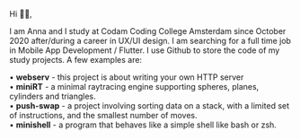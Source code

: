 Hi 👋🏻,

I am Anna and I study at Codam Coding College Amsterdam since October 2020 after/during a career in UX/UI design. I am searching for a full time job in Mobile App Development / Flutter. I use Github to store the code of my study projects. A few examples are:

• <b>webserv</b> - this project is about writing your own HTTP server<br>
• <b>miniRT</b> - a minimal raytracing engine supporting spheres, planes, cylinders and triangles.<br>
• <b>push-swap</b> - a project involving sorting data on a stack, with a limited set of instructions, and the smallest number of moves.<br>
• <b>minishell</b> - a program that behaves like a simple shell like bash or zsh.
